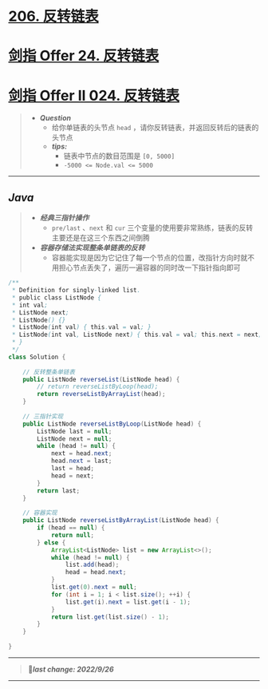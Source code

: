 # [206. 反转链表](https://leetcode.cn/problems/reverse-linked-list/)
# [剑指 Offer 24. 反转链表](https://leetcode.cn/problems/fan-zhuan-lian-biao-lcof/)
# [剑指 Offer II 024. 反转链表](https://leetcode.cn/problems/UHnkqh/)

> - ***Question***
>   - 给你单链表的头节点 `head` ，请你反转链表，并返回反转后的链表的头节点
>   - ***tips:***
>     - 链表中节点的数目范围是 `[0, 5000]`
>     - `-5000 <= Node.val <= 5000`

---

## *Java*

>   - ***经典三指针操作***
>     - `pre/last` 、`next` 和 `cur` 三个变量的使用要非常熟练，链表的反转主要还是在这三个东西之间倒腾
>   - ***容器存储法实现整条单链表的反转***
>     - 容器能实现是因为它记住了每一个节点的位置，改指针方向时就不用担心节点丢失了，遍历一遍容器的同时改一下指针指向即可

```java
/**
 * Definition for singly-linked list.
 * public class ListNode {
 * int val;
 * ListNode next;
 * ListNode() {}
 * ListNode(int val) { this.val = val; }
 * ListNode(int val, ListNode next) { this.val = val; this.next = next; }
 * }
 */
class Solution {
    
    // 反转整条单链表
    public ListNode reverseList(ListNode head) {
        // return reverseListByLoop(head);
        return reverseListByArrayList(head);
    }
    
    // 三指针实现
    public ListNode reverseListByLoop(ListNode head) {
        ListNode last = null;
        ListNode next = null;
        while (head != null) {
            next = head.next;
            head.next = last;
            last = head;
            head = next;
        }
        return last;
    }
    
    // 容器实现
    public ListNode reverseListByArrayList(ListNode head) {
        if (head == null) {
            return null;
        } else {
            ArrayList<ListNode> list = new ArrayList<>();
            while (head != null) {
                list.add(head);
                head = head.next;
            }
            list.get(0).next = null;
            for (int i = 1; i < list.size(); ++i) {
                list.get(i).next = list.get(i - 1);
            }
            return list.get(list.size() - 1);
        }
    }
    
}
```

---

> 🚩***last change: 2022/9/26***

---
